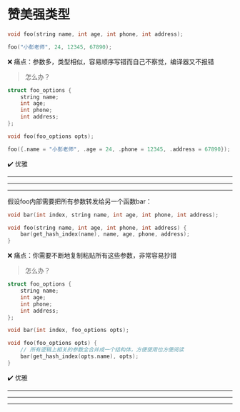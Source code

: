 # 赞美强类型

```cpp
void foo(string name, int age, int phone, int address);

foo("小彭老师", 24, 12345, 67890);
```
❌ 痛点：参数多，类型相似，容易顺序写错而自己不察觉，编译器又不报错

> 怎么办？

```cpp
struct foo_options {
    string name;
    int age;
    int phone;
    int address;
};

void foo(foo_options opts);

foo({.name = "小彭老师", .age = 24, .phone = 12345, .address = 67890});
```

✔️ 优雅

---
---
---

假设foo内部需要把所有参数转发给另一个函数bar：
```cpp
void bar(int index, string name, int age, int phone, int address);

void foo(string name, int age, int phone, int address) {
    bar(get_hash_index(name), name, age, phone, address);
}
```
❌ 痛点：你需要不断地复制粘贴所有这些参数，非常容易抄错

> 怎么办？

```cpp
struct foo_options {
    string name;
    int age;
    int phone;
    int address;
};

void bar(int index, foo_options opts);

void foo(foo_options opts) {
    // 所有逻辑上相关的参数全合并成一个结构体，方便使用也方便阅读
    bar(get_hash_index(opts.name), opts);
}
```

✔️ 优雅

---
---
---
